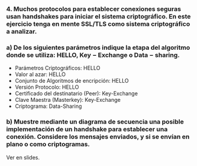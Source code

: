 
### 4. Muchos protocolos para establecer conexiones seguras usan handshakes para iniciar el sistema criptográfico. En este ejercicio tenga en mente SSL/TLS como sistema criptográfico a analizar.

### a) De los siguientes parámetros indique la etapa del algoritmo donde se utiliza: HELLO, Key − Exchange o Data − sharing.

- Parámetros Criptográficos: HELLO 
- Valor al azar: HELLO
- Conjunto de Algoritmos de encripción: HELLO
- Versión Protocolo: HELLO 
- Certificado del destinatario (Peer): Key-Exchange
- Clave Maestra (Masterkey): Key-Exchange
- Criptograma: Data-Sharing

### b) Muestre mediante un diagrama de secuencia una posible implementación de un handshake para establecer una conexión. Considere los mensajes enviados, y si se envían en plano o como criptogramas.

Ver en slides.